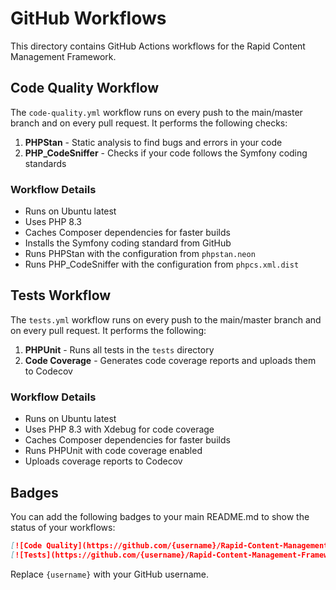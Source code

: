 # GitHub Workflows

This directory contains GitHub Actions workflows for the Rapid Content Management Framework.

## Code Quality Workflow

The `code-quality.yml` workflow runs on every push to the main/master branch and on every pull request. It performs the following checks:

1. **PHPStan** - Static analysis to find bugs and errors in your code
2. **PHP_CodeSniffer** - Checks if your code follows the Symfony coding standards

### Workflow Details

- Runs on Ubuntu latest
- Uses PHP 8.3
- Caches Composer dependencies for faster builds
- Installs the Symfony coding standard from GitHub
- Runs PHPStan with the configuration from `phpstan.neon`
- Runs PHP_CodeSniffer with the configuration from `phpcs.xml.dist`

## Tests Workflow

The `tests.yml` workflow runs on every push to the main/master branch and on every pull request. It performs the following:

1. **PHPUnit** - Runs all tests in the `tests` directory
2. **Code Coverage** - Generates code coverage reports and uploads them to Codecov

### Workflow Details

- Runs on Ubuntu latest
- Uses PHP 8.3 with Xdebug for code coverage
- Caches Composer dependencies for faster builds
- Runs PHPUnit with code coverage enabled
- Uploads coverage reports to Codecov

## Badges

You can add the following badges to your main README.md to show the status of your workflows:

```markdown
[![Code Quality](https://github.com/{username}/Rapid-Content-Management-Framework/actions/workflows/code-quality.yml/badge.svg)](https://github.com/{username}/Rapid-Content-Management-Framework/actions/workflows/code-quality.yml)
[![Tests](https://github.com/{username}/Rapid-Content-Management-Framework/actions/workflows/tests.yml/badge.svg)](https://github.com/{username}/Rapid-Content-Management-Framework/actions/workflows/tests.yml)
```

Replace `{username}` with your GitHub username.
